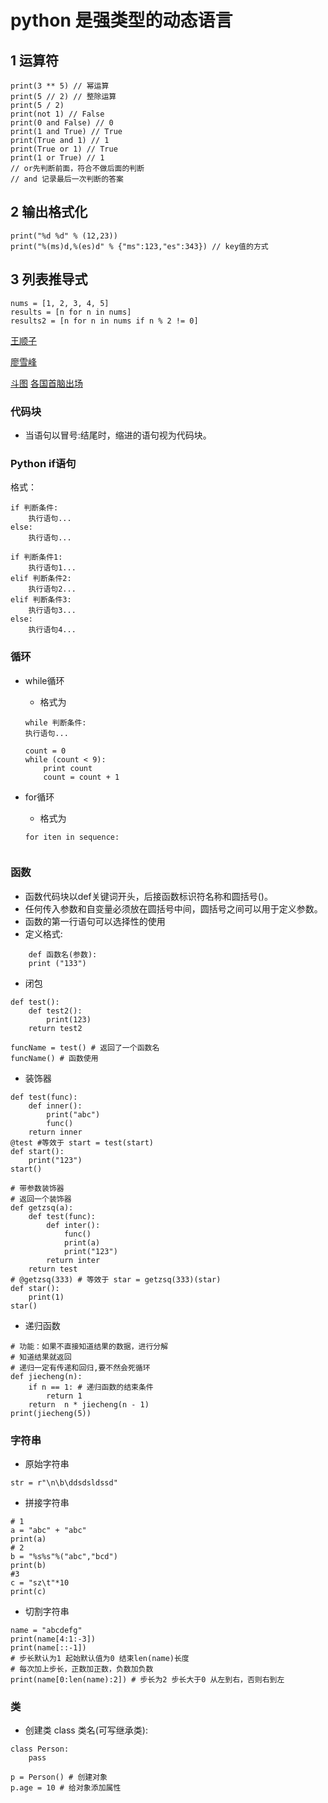 
# python 是强类型的动态语言

## 1 运算符
```
print(3 ** 5) // 幂运算
print(5 // 2) // 整除运算
print(5 / 2) 
print(not 1) // False
print(0 and False) // 0
print(1 and True) // True
print(True and 1) // 1
print(True or 1) // True
print(1 or True) // 1
// or先判断前面，符合不做后面的判断
// and 记录最后一次判断的答案

```

## 2 输出格式化

```
print("%d %d" % (12,23))
print("%(ms)d,%(es)d" % {"ms":123,"es":343}) // key值的方式
```

## 3 列表推导式
```
nums = [1, 2, 3, 4, 5]
results = [n for n in nums]
results2 = [n for n in nums if n % 2 != 0]

```

[王顺子](https://github.com/wangshunzi/Python_code)

[廖雪峰](https://www.liaoxuefeng.com/wiki/0014316089557264a6b348958f449949df42a6d3a2e542c000)

[斗图](http://md.itlun.cn/a/gif/26876.html)
[各国首脑出场](http://url.cn/5ub3xn0)

### 代码块
* 当语句以冒号:结尾时，缩进的语句视为代码块。

### Python  if语句
格式：

```
if 判断条件:
	执行语句...
else:
	执行语句...
```
```
if 判断条件1:
	执行语句1...
elif 判断条件2:
	执行语句2...
elif 判断条件3:
	执行语句3...
else:
	执行语句4...
```
### 循环
* while循环
	* 格式为
	
	```
	while 判断条件:
	执行语句...
	
	```
	```
	count = 0
	while (count < 9):
		print count
		count = count + 1
	```

* for循环
	* 格式为
	
	```
	for iten in sequence:
		
	```

### 函数
* 函数代码块以def关键词开头，后接函数标识符名称和圆括号()。
* 任何传入参数和自变量必须放在圆括号中间，圆括号之间可以用于定义参数。
* 函数的第一行语句可以选择性的使用
* 定义格式:

```
	def 函数名(参数):
	print ("133")	
```

* 闭包

```
def test():
	def test2():
		print(123)
	return test2

funcName = test() # 返回了一个函数名
funcName() # 函数使用
```
* 装饰器

```
def test(func):
	def inner():
		print("abc")
		func()
	return inner
@test #等效于 start = test(start)
def start():
	print("123")
start()

# 带参数装饰器
# 返回一个装饰器
def getzsq(a):
	def test(func):
		def inter():
			func()
			print(a)
			print("123")
		return inter
	return test
# @getzsq(333) # 等效于 star = getzsq(333)(star)
def star():
	print(1)
star()
```

* 递归函数

```
# 功能：如果不直接知道结果的数据，进行分解
# 知道结果就返回
# 递归一定有传递和回归,要不然会死循环
def jiecheng(n):
    if n == 1: # 递归函数的结束条件
        return 1
    return  n * jiecheng(n - 1)
print(jiecheng(5))
```

### 字符串
* 原始字符串
```
str = r"\n\b\ddsdsldssd"
```
* 拼接字符串

```
# 1 
a = "abc" + "abc"
print(a)
# 2
b = "%s%s"%("abc","bcd") 
print(b)
#3
c = "sz\t"*10
print(c)
```
* 切割字符串

```
name = "abcdefg"
print(name[4:1:-3])
print(name[::-1]) 
# 步长默认为1 起始默认值为0 结束len(name)长度
# 每次加上步长，正数加正数，负数加负数
print(name[0:len(name):2]) # 步长为2 步长大于0 从左到右，否则右到左

```

### 类
* 创建类
class 类名(可写继承类):

```
class Person:
	pass
	
p = Person() # 创建对象
p.age = 10 # 给对象添加属性
```


